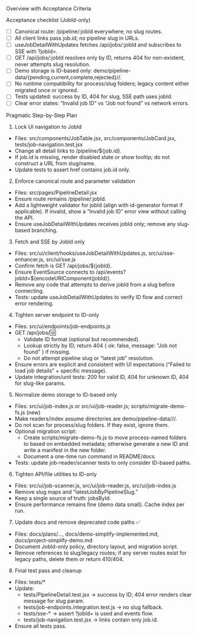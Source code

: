 Overview with Acceptance Criteria

Acceptance checklist (JobId-only)

- [ ] Canonical route: /pipeline/:jobId everywhere; no slug routes.
- [ ] All client links pass job.id; no pipeline slug in URLs.
- [ ] useJobDetailWithUpdates fetches /api/jobs/:jobId and subscribes to SSE with ?jobId=.
- [ ] GET /api/jobs/:jobId resolves only by ID, returns 404 for non-existent, never attempts slug resolution.
- [ ] Demo storage is ID-based only: demo/pipeline-data/{pending,current,complete,rejected}/<jobId>/.
- [ ] No runtime compatibility for process/slug folders; legacy content either migrated once or ignored.
- [ ] Tests updated: success by ID, 404 for slug, SSE path uses jobId.
- [ ] Clear error states: “Invalid job ID” vs “Job not found” vs network errors.

Pragmatic Step-by-Step Plan

1. Lock UI navigation to JobId

- Files: src/components/JobTable.jsx, src/components/JobCard.jsx, tests/job-navigation.test.jsx
- Change all detail links to /pipeline/${job.id}.
- If job.id is missing, render disabled state or show tooltip; do not construct a URL from slug/name.
- Update tests to assert href contains job.id only.

2. Enforce canonical route and parameter validation

- Files: src/pages/PipelineDetail.jsx
- Ensure route remains /pipeline/:jobId.
- Add a lightweight validator for jobId (align with id-generator format if applicable). If invalid, show a “Invalid job ID” error view without calling the API.
- Ensure useJobDetailWithUpdates receives jobId only; remove any slug-based branching.

3. Fetch and SSE by JobId only

- Files: src/ui/client/hooks/useJobDetailWithUpdates.js, src/ui/sse-enhancer.js, src/ui/sse.js
- Confirm fetch is GET /api/jobs/${jobId}.
- Ensure EventSource connects to /api/events?jobId=${encodeURIComponent(jobId)}.
- Remove any code that attempts to derive jobId from a slug before connecting.
- Tests: update useJobDetailWithUpdates to verify ID flow and correct error rendering.

4. Tighten server endpoint to ID-only

- Files: src/ui/endpoints/job-endpoints.js
- GET /api/jobs/:id:
  - Validate ID format (optional but recommended).
  - Lookup strictly by ID; return 404 { ok: false, message: "Job not found" } if missing.
  - Do not attempt pipeline slug or “latest job” resolution.
- Ensure errors are explicit and consistent with UI expectations (“Failed to load job details” + specific message).
- Update integration/unit tests: 200 for valid ID, 404 for unknown ID, 404 for slug-like params.

5. Normalize demo storage to ID-based only

- Files: src/ui/job-index.js or src/ui/job-reader.js; scripts/migrate-demo-fs.js (new)
- Make readers/index assume directories are demo/pipeline-data/<stage>/<jobId>/.
- Do not scan for process/slug folders. If they exist, ignore them.
- Optional migration script:
  - Create scripts/migrate-demo-fs.js to move process-named folders to <jobId> based on embedded metadata; otherwise generate a new ID and write a manifest in the new folder.
  - Document a one-time run command in README/docs.
- Tests: update job-reader/scanner tests to only consider ID-based paths.

6. Tighten API/file utilities to ID-only

- Files: src/ui/job-scanner.js, src/ui/job-reader.js, src/ui/job-index.js
- Remove slug maps and “latestJobByPipelineSlug.”
- Keep a single source of truth: jobsById.
- Ensure performance remains fine (demo data small). Cache index per run.

7. Update docs and remove deprecated code paths ✅

- Files: docs/plans/…, docs/demo-simplify-implemented.md, docs/project-simplify-demo.md
- Document JobId-only policy, directory layout, and migration script.
- Remove references to slug/legacy routes; if any server routes exist for legacy paths, delete them or return 410/404.

8. Final test pass and cleanup

- Files: tests/\*
- Update:
  - tests/PipelineDetail.test.jsx → success by ID; 404 error renders clear message for slug param.
  - tests/job-endpoints.integration.test.js → no slug fallback.
  - tests/sse-\* → assert ?jobId= is used and events flow.
  - tests/job-navigation.test.jsx → links contain only job.id.
- Ensure all tests pass.
